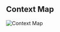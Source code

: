 ## Context Map

![Context Map](https://raw.githubusercontent.com/revue-org/revue/main/docs/website/docs/report/img/ContextMap.png)
